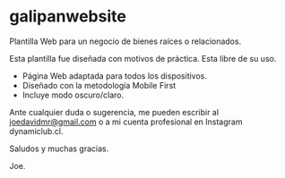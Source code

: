 # galipanwebsite
Plantilla Web para un negocio de bienes raíces o relacionados.

Esta plantilla fue diseñada con motivos de práctica. Esta libre de su uso.

 - Página Web adaptada para todos los dispositivos.
 - Diseñado con la metodología Mobile First
 - Incluye modo oscuro/claro.

Ante cualquier duda o sugerencia, me pueden escribir al joedavidmr@gmail.com o a mi cuenta profesional en Instagram dynamiclub.cl.

Saludos y muchas gracias.

Joe.
